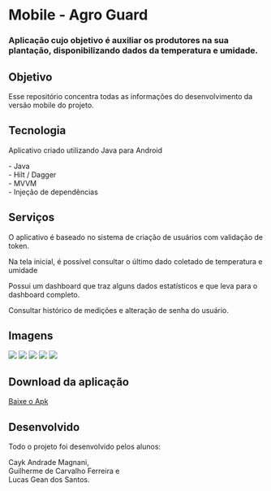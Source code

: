 # Mobile - Agro Guard
### Aplicação cujo objetivo é auxiliar os produtores na sua plantação, disponibilizando dados da temperatura e umidade.

## Objetivo
<p> Esse repositório concentra todas as informações do desenvolvimento da versão mobile do projeto. </p>

## Tecnologia
<p>Aplicativo criado utilizando Java para Android</p>
 <p> - Java</br>
 - Hilt / Dagger</br>
 - MVVM</br>
- Injeção de dependências</p>

## Serviços
<p>O aplicativo é baseado no sistema de criação de usuários com validação de token.</p>
<p>Na tela inicial, é possível consultar o último dado coletado de temperatura e umidade</p>
<p>Possui um dashboard que traz alguns dados estatísticos  e que leva para o dashboard completo.</p>
<p>Consultar histórico de medições e alteração de senha do usuário.</p>

## Imagens
<img src="assets/image_login.jpeg"/>
<img src="assets/image_home.jpeg"/>
<img src="assets/image_historico.jpeg"/>
<img src="assets/image_dashboard.jpeg"/>
<img src="assets/image_user.jpeg"/>

## Download da aplicação
<a href="https://drive.google.com/file/d/1pYDVrEt-J64ywBC7zPIVk_wnCveZCD07/view?usp=drive_link">Baixe o Apk </a></br>

## Desenvolvido
<p>Todo o projeto foi desenvolvido pelos alunos: </br></p>
<p>Cayk Andrade Magnani,</br>Guilherme de Carvalho Ferreira e</br> Lucas Gean dos Santos.</p> 
